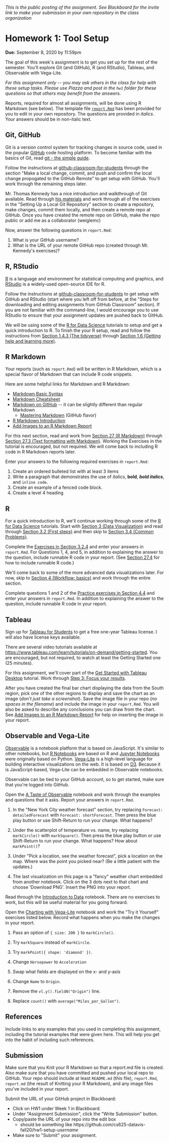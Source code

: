 *This is the public posting of the assignment. See Blackboard for the invite link to make your submission in your own repository in the class organization*

# Homework 1: Tool Setup

**Due:** September 8, 2020 by 11:59pm

The goal of this week's assignment is to get you set up for the rest of the semester.  You'll explore Git (and GitHub), R (and RStudio), Tableau, and Observable with Vega-Lite. 

*For this assignment only -- you may ask others in the class for help with these setup tasks.  Please use Piazza and post in the `hw1` folder for these questions so that others may benefit from the answers.*

Reports, required for almost all assignments, will be done using R Markdown (see below). The template file [`report.Rmd`](report.Rmd) has been provided for you to edit in your own repository. The questions are provided in *italics*. Your answers should be in non-italic text.

## Git, GitHub 

Git is a version control system for tracking changes in source code, used in the popular [GitHub](https://github.com) code hosting platform.  To become familiar with the basics of Git, read [git - the simple guide](https://rogerdudler.github.io/git-guide/).

Follow the instructions at [github-classroom-for-students](https://github.com/cs625-datavis-master/github-classroom-for-students/blob/master/README.md) through the section "Make a local change, commit, and push and confirm the local change propogated to the GitHub Remote" to get setup with GitHub. You'll work through the remaining steps later.

Mr. Thomas Kennedy has a nice introduction and walkthrough of Git available.  Read through [his materials](https://git-community.cs.odu.edu/tkennedy/git-workshop/-/wikis/Git-Workshop) and work through all of the exercises in the "Setting Up a Local Git Repository" section to create a repository, make changes, commit them locally, and then create a remote repo at GitHub. Once you have created the remote repo on GitHub, make the repo public or add me as a collaborator (weiglemc)

Now, answer the following questions in `report.Rmd`:
1. What is your GitHub username?
1. What is the URL of your remote GitHub repo (created through Mr. Kennedy's exercises)?

## R, RStudio

[R](https://www.r-project.org) is a language and environment for statistical computing and graphics, and [RStudio](https://www.rstudio.com) is a widely-used open-source IDE for R.

Follow the instructions at [github-classroom-for-students](https://github.com/cs625-datavis-master/github-classroom-for-students/blob/master/README.md) to get setup with GitHub and RStudio (start where you left off from before, at the "Steps for downloading and editing assignments from GitHub Classroom" section). If you are not familiar with the command-line, I would encourage you to use RStudio to ensure that your assignment updates are pushed back to GitHub. 

We will be using some of the [R for Data Science](https://r4ds.had.co.nz) tutorials to setup and get a quick introduction to R. To finish the your R setup, read and follow the instructions from [Section 1.4.3 (The tidyverse)](https://r4ds.had.co.nz/introduction.html#the-tidyverse) through [Section 1.6 (Getting help and learning more)](https://r4ds.had.co.nz/introduction.html#getting-help-and-learning-more). 

## R Markdown

Your reports (such as `report.Rmd`) will be written in R Markdown, which is a special flavor of Markdown that can include R code snippets.  

Here are some helpful links for Markdown and R Markdown:
* [Markdown Basic Syntax](https://www.markdownguide.org/basic-syntax)
* [Markdown Cheatsheet](https://github.com/adam-p/markdown-here/wiki/Markdown-Cheatsheet)
* [Markdown on GitHub](https://help.github.com/en/categories/writing-on-github) -- it can be slightly different than regular Markdown
  * [Mastering Markdown](https://guides.github.com/features/mastering-markdown/) (GitHub flavor)
* [R Markdown Introduction](https://rmarkdown.rstudio.com/lesson-1.html)
* [Add Images to an R Markdown Report](https://www.earthdatascience.org/courses/earth-analytics/document-your-science/add-images-to-rmarkdown-report/)

For this next section, read and work from [Section 27 (R Markdown)](https://r4ds.had.co.nz/r-markdown.html) through [Section 27.3 (Text formatting with Markdown)](https://r4ds.had.co.nz/r-markdown.html#text-formatting-with-markdown).  Working the Exercises in the tutorial is encouraged, but not required.  We will come back to including R code in R Markdown reports later.

Enter your answers to the following required exercises in `report.Rmd`:

1. Create an ordered bulleted list with at least 3 items
1. Write a paragraph that demonstrates the use of *italics*, **bold**, ***bold italics***, and `inline code`.
1. Create an example of a fenced code block.
1. Create a level 4 heading

## R

For a quick introduction to R, we'll continue working through some of the [R for Data Science](https://r4ds.had.co.nz) tutorials.  Start with [Section 3 (Data Visualization)](https://r4ds.had.co.nz/data-visualisation.html) and read through [Section 3.2 (First steps)](https://r4ds.had.co.nz/data-visualisation.html#first-steps) and then skip to [Section 3.4 (Common Problems)](https://r4ds.had.co.nz/data-visualisation.html#common-problems). 

Complete the [Exercises in Section 3.2.4](https://r4ds.had.co.nz/data-visualisation.html#exercises) and enter your answers in `report.Rmd`.  For Questions 1, 4, and 5, in addition to explaining the answer to the question, include runnable R code in your report. (See [Section 27.4](https://r4ds.had.co.nz/r-markdown.html#code-chunks) for how to include runnable R code.)

We'll come back to some of the more advanced data visualizations later.  For now, skip to [Section 4 (Workflow: basics)](https://r4ds.had.co.nz/workflow-basics.html) and work through the entire section. 

Complete questions 1 and 2 of the [Practice exercises in Section 4.4](https://r4ds.had.co.nz/workflow-basics.html#practice) and enter your answers in `report.Rmd`. In addition to explaining the answer to the question, include runnable R code in your report.

## Tableau

Sign up for [Tableau for Students](https://www.tableau.com/academic/students) to get a free one-year Tableau license.  I will also have license keys available.

There are several video tutorials available at https://www.tableau.com/learn/tutorials/on-demand/getting-started. You are encouraged, but not required, to watch at least the Getting Started one (25 minutes).

For this assignment, we'll cover part of the [Get Started with Tableau Desktop](https://help.tableau.com/current/guides/get-started-tutorial/en-us/get-started-tutorial-home.htm) tutorial.  Work through [Step 3: Focus your results](https://help.tableau.com/current/guides/get-started-tutorial/en-us/get-started-tutorial-focus.htm).  

After you have created the final bar chart displaying the data from the South region, pick one of the other regions to display and save the chart as an image (*don't just take a screenshot*).  Save the image file in your repo (*no spaces in the filename*) and include the image in your `report.Rmd`.  You will also be asked to describe any conclusions you can draw from the chart.  See [Add Images to an R Markdown Report](https://www.earthdatascience.org/courses/earth-analytics/document-your-science/add-images-to-rmarkdown-report/) for help on inserting the image in your report.

## Observable and Vega-Lite

[Observable](https://observablehq.com) is a notebook platform that is based on JavaScript. It's similar to other notebooks, but [R Notebooks](https://bookdown.org/yihui/rmarkdown/notebook.html) are based on R and [Jupyter Notebooks](https://jupyter.org) were originally based on Python.  [Vega-Lite](http://vega.github.io/vega-lite/) is a high-level language for building interactive visualizations on the web. It is based on [D3](https://d3js.org).  Because it is JavaScript-based, Vega-Lite can be embedded in Observable notebooks.

Observable can be tied to your GitHub account, so to get started, make sure that you're logged into GitHub.

Open the [A Taste of Observable](https://observablehq.com/@observablehq/a-taste-of-observable) notebook and work through the examples and questions that it asks.  Report your answers in `report.Rmd`.

1. In the "New York City weather forecast" section, try replacing `Forecast: detailedForecast` with `Forecast: shortForecast`. Then press the blue play button  or use Shift-Return to run your change. What happens?

1. Under the scatterplot of temperature vs. name, try replacing `markCircle()` with `markSquare()`. Then press the blue play button  or use Shift-Return to run your change. What happens? How about `markPoint()`?

1. Under "Pick a location, see the weather forecast", pick a location on the map.  Where was the point you picked near?  (Be a little patient with the updates.)

1. The last visualization on this page is a "fancy" weather chart embedded from another notebook.  Click on the 3 dots next to that chart and choose 'Download PNG'.  Insert the PNG into your report.

Read through the [Introduction to Data](https://observablehq.com/@observablehq/introduction-to-data) notebook. There are no exercises to work, but this will be useful material for you going forward.

Open the [Charting with Vega-Lite](https://observablehq.com/@observablehq/vega-lite) notebook and work the "Try it Yourself" exercises listed below.  Record what happens when you make the changes in your report.

1. Pass an option of `{ size: 200 }` to `markCircle()`.

1. Try `markSquare` instead of `markCircle`.

1. Try `markPoint({ shape: 'diamond' })`.

1. Change `Horsepower` to `Acceleration`

1. Swap what fields are displayed on the x- and y-axis

1. Change `Name` to `Origin`.

1. Remove the `vl.y().fieldN("Origin")` line.

1. Replace `count()` with `average("Miles_per_Gallon")`.

## References
Include links to any examples that you used in completing this assignment, including the tutorial examples that were given here. This will help you get into the habit of including such references.

## Submission

Make sure that you Knit your R Markdown so that a report.md file is created.  Also make sure that you have committed and pushed your local repo to GitHub.  Your repo should include at least `README.md` (this file), `report.Rmd`, `report.md` (the result of Knitting your R Markdown), and any image files you've included in your report.

Submit the URL of your GitHub project in Blackboard:

* Click on HW1 under Week 1 in Blackboard. 
* Under "Assignment Submission", click the "Write Submission" button.
* Copy/paste the URL of your repo into the edit box
  * should be something like https<nolink>://github.com/cs625-datavis-fall20/hw1-setup-*username*
* Make sure to "Submit" your assignment.
